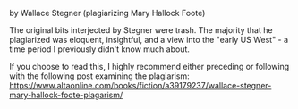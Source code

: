 by Wallace Stegner (plagiarizing Mary Hallock Foote)

The original bits interjected by Stegner were trash. The majority that he plagiarized was eloquent, insightful, and a view into the "early US West" - a time period I previously didn't know much about.

If you choose to read this, I highly recommend either preceding or following with the following post examining the plagiarism: https://www.altaonline.com/books/fiction/a39179237/wallace-stegner-mary-hallock-foote-plagarism/